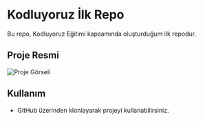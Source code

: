 # Kodluyoruz İlk Repo

Bu repo, Kodluyoruz Eğitimi kapsamında oluşturduğum ilk repodur.

## Proje Resmi
![Proje Görseli](link-to-image)

## Kullanım
- GitHub üzerinden klonlayarak projeyi kullanabilirsiniz.
